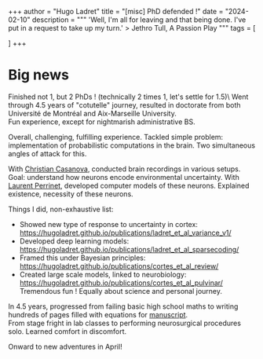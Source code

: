 +++
author = "Hugo Ladret"
title = "[misc] PhD defended !"
date = "2024-02-10"
description = """ 'Well, I'm all for leaving and that being done. I've put in a request to take up my turn.' > Jethro Tull, A Passion Play
"""
tags = [

]
+++

<!--more-->
# Big news
Finished not 1, but 2 PhDs ! (technically 2 times 1, let's settle for 1.5)\ 
Went through 4.5 years of "cotutelle" journey, resulted in doctorate from both Université de Montréal and Aix-Marseille University.\
Fun experience, except for nightmarish administrative BS.

Overall, challenging, fulfilling experience. Tackled simple problem: implementation of probabilistic computations in the brain. Two simultaneous angles of attack for this.

With [Christian Casanova](https://opto.umontreal.ca/recherche/unites/laboratoire-neurosciences-vision/), conducted brain recordings in various setups. Goal: understand how neurons encode environmental uncertainty.
With [Laurent Perrinet](https://laurentperrinet.github.io/), developed computer models of these neurons. Explained existence, necessity of these neurons.

Things I did, non-exhaustive list:
* Showed new type of response to uncertainty in cortex: https://hugoladret.github.io/publications/ladret_et_al_variance_v1/
* Developed deep learning models: https://hugoladret.github.io/publications/ladret_et_al_sparsecoding/
* Framed this under Bayesian principles: https://hugoladret.github.io/publications/cortes_et_al_review/
* Created large scale models, linked to neurobiology: https://hugoladret.github.io/publications/cortes_et_al_pulvinar/
Tremendous fun ! Equally about science and personal journey.

In 4.5 years, progressed from failing basic high school maths to writing hundreds of pages filled with equations for [manuscript](https://github.com/hugoladret/PhD_manuscript).\
From stage fright in lab classes to performing neurosurgical procedures solo. Learned comfort in discomfort.

Onward to new adventures in April!
